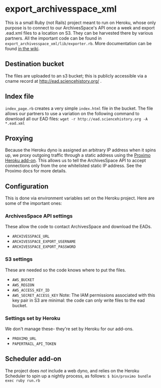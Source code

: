 
# export_archivesspace_xml
This is a small Ruby (not Rails) project meant to run on Heroku, whose only purpose is to connect to our ArchivesSpace's API once a week and export .ead.xml files to a location on S3. They can be harvested there by various partners. All the important code can be found in `export_archivesspace_xml/lib/exporter.rb`.
More documentation can be found [in the wiki](https://chemheritage.atlassian.net/wiki/spaces/HDCSD/pages/2151514113/export+archivesspace+xml).
## Destination bucket
The files are uploaded to an s3 bucket; this is publicly accessible via a cname record at http://ead.sciencehistory.org/ .
## Index file
`index_page.rb` creates a very simple `index.html` file in the bucket. The file allows our partners to use a variation on the following command to download all our EAD files:
`wget -r http://ead.sciencehistory.org -A *.ead.xml` 
## Proxying
Because the Heroku dyno is assigned an arbitrary IP address when it spins up, we proxy outgoing traffic through a static address using the [Proximo Heroku add-on](https://elements.heroku.com/addons/proximo). This allows us to tell the ArchivesSpace API to accept connections only from the one whitelisted static IP address. See the Proximo docs for more details.
## Configuration
This is done via environment variables set on the Heroku project. Here are some of the important ones:
### ArchivesSpace API settings
These allow the code to contact ArchivesSpace and download the EADs.
  - `ARCHIVESSPACE_URL`
 - `ARCHIVESSPACE_EXPORT_USERNAME`
 - `ARCHIVESSPACE_EXPORT_PASSWORD`
### S3 settings
These are needed so the code knows where to put the files.
 - `AWS_BUCKET`
 - `AWS_REGION`
 - `AWS_ACCESS_KEY_ID`
 - `AWS_SECRET_ACCESS_KEY`
Note: The IAM permissions associated with this key pair in S3 are minimal: the code can only write files to the ead bucket.
### Settings set by Heroku
We don't manage these- they're set by Heroku for our add-ons.
- `PROXIMO_URL`
- `PAPERTRAIL_API_TOKEN`
## Scheduler add-on
The project does *not* include a web dyno, and relies on the Heroku Scheduler to spin up a nightly process, as follows:
    `$ bin/proximo bundle exec ruby run.rb`